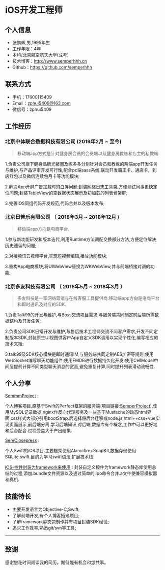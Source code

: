 # iOS开发工程师

## 个人信息

* 张鹏辉,男,1995年生
* 工作年限：4年
* 本科/北京航空航天⼤学(成考)
* 技术博客：http://www.semperhhh.cn
* Github：https://github.com/semperhhh

## 联系方式

- 手机：17600115409
- Email：zphui5409@163.com
- 微信号：zphui5409

## 工作经历

### 北京中体联合数据科技有限公司 (2019年2月 ~ 至今)

> 移动端app方式是针对健身房会员的会员端以及健身房教练和店主的私教端.

1.负责公司旗下健身品牌光猪圈及练多多分别针对会员和教练的两端app开发任务与维护,与产品评审开发可行性,配合pc端saas系统,联动开发霸王卡、通店卡、到店红包以及微信连续包月卡等功能模块;

2.解决App开屏广告加载时的白屏问题;封装网络日志工具类,方便测试同事更快定位问题;封装TableView的空数据状态展示及初加载的列表骨架屏;

3.完善iOS同组代码开发规范,代码合并以及版本发布;

### 北京日普乐有限公司 （ 2018年3月 ~ 2018年12月 )

> 移动端app方向是电商平台.

1.参与新功能研发和版本迭代,利用Runtime方法调配交换部分方法,方便定位解决历史遗留的问题;

2.对接腾讯云视频平台,实现短视频编辑,播放功能模块;

3.重构App电商模块,将UIWebView替换为WKWebView,并与前端桥接对调的功能;

### 北京多友科技有限公司 （ 2016年5月 ~ 2018年3月 ）

> 多友科技是一家网络营销与在线客服工具提供商.移动端app方向是电商平台和即时通讯及对应的SDK.

1.负责Talk99的开发与维护,与Boss交流项目需求,与服务端共同制定前后端所需数据结构及开发任务;

2.负责公司SDK日常开发与维护,与售后技术工程师交流不同客户需求,开发不同定制版本SDK,封装原生UI视图供客户App自定义SDK调用以实现个性化,编写相应的技术文档;

3.talk99及SDK核心模块是即时通讯IM,与服务端共同定制AES加密等规则;使用WebSocket编写聊天功能组件;使用FMDB进行数据持久化开发;使用CellModel中间层提前计算不同类型聊天消息的宽高,避免重复计算,同时提升列表滑动流畅性.

## 个人分享

[SemmmProject](https://github.com/semperhhh/SemmmProject) :

个人博客项目,原基于Swift的Perfect框架的服务端(项目链接:[SemperProject](https://github.com/semperhhh/SemperProject)),使用MySQL记录数据,nginx作反向代理服务及一些基于Mustache的动态html界面,css样式大部分引用bootStrap.后选择将后台迁移成node.js,html++css+vue实现页面展示,前后端分离.学习后端知识,对后端,数据库有个概念,工作中可以更好地和后台配合.过程受益大于产出结果.

[SemClosepress](https://github.com/semperhhh/SemClosepress) :

个人Swift的iOS项目.主要框架使用Alamofire+SnapKit,数据存储使用SQLite.swift.目的为学习swift语法,扩展技术栈.

[iOS-控件封装为framework来使用](https://juejin.im/post/5c0a117be51d4538994af76b) :
封装自定义控件为framework静态库使用总结的过程,添加.bundle文件资源以及通过简单的lipo命令合并.a文件使兼容模拟器和真机.

## 技能特长

* 主要开发语言为Objective-C,Swift;
* 了解前端开发,有个人博客搭建项目;
* 了解framework静态包制作并有项目封装SDK经验;
* 追求工作效率,熟悉git/svn等工具;

- - -

## 致谢

感谢您花时间阅读我的简历，期待能有机会和您共事。
